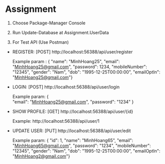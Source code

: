 # Assignment
1. Choose Package-Manager Console

2. Run Update-Database at Assignment.UserData

3. For Test API (Use Postman)

- REGISTER: [POST] http://localhost:56388/api/user/register

    Example param : 
{
    "name": "MinhHoang25",
    "email": "MinhHoang25@gmail.com",
    "password": 1234,
    "mobileNumber": "12345",
    "gender": "Nam",
    "dob": "1995-12-25T00:00:00",
    "emailOptIn": "MinhHoang25@gmail.com"}

- LOGIN: [POST] http://localhost:56388/api/user/login

    Example param: {             
    "email": "MinhHoang25@gmail.com",
    "password": "1234" }

- SHOW PROFILE: [GET] http://localhost:56388/api/user/{id}

    Example: http://localhost:56388/api/user/1

- UPDATE USER: [PUT] http://localhost:56388/api/user/edit

    Example param:
{
     "id": 1,
     "name": "MinhHoang65",
     "email": "MinhHoang65@gmail.com",
     "password": "1234",
     "mobileNumber": "12345",
     "gender": "Nam",
     "dob": "1995-12-25T00:00:00",
     "emailOptIn": "MinhHoang2@gmail.com"}
